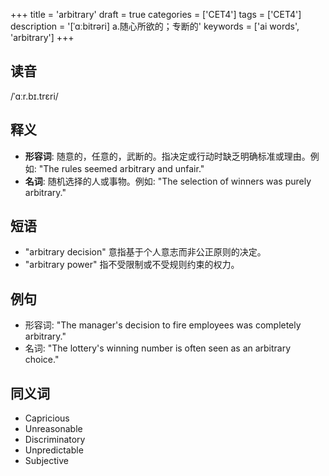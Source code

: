 +++
title = 'arbitrary'
draft = true
categories = ['CET4']
tags = ['CET4']
description = '[ˈɑːbitrəri] a.随心所欲的；专断的'
keywords = ['ai words', 'arbitrary']
+++

## 读音
/ˈɑːr.bɪ.trɛri/

## 释义
- **形容词**: 随意的，任意的，武断的。指决定或行动时缺乏明确标准或理由。例如: "The rules seemed arbitrary and unfair."
- **名词**: 随机选择的人或事物。例如: "The selection of winners was purely arbitrary."

## 短语
- "arbitrary decision" 意指基于个人意志而非公正原则的决定。
- "arbitrary power" 指不受限制或不受规则约束的权力。

## 例句
- 形容词: "The manager's decision to fire employees was completely arbitrary."
- 名词: "The lottery's winning number is often seen as an arbitrary choice."

## 同义词
- Capricious
- Unreasonable
- Discriminatory
- Unpredictable
- Subjective
